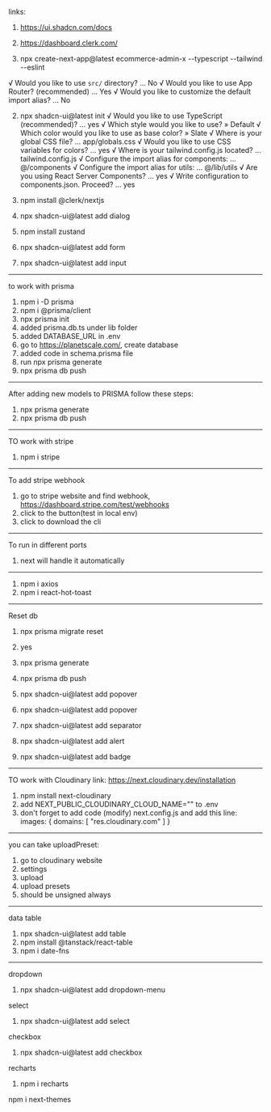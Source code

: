 links:

1. https://ui.shadcn.com/docs
2. https://dashboard.clerk.com/

3. npx create-next-app@latest ecommerce-admin-x --typescript --tailwind --eslint

√ Would you like to use `src/` directory? ... No
√ Would you like to use App Router? (recommended) ... Yes
√ Would you like to customize the default import alias? ... No

2. npx shadcn-ui@latest init
   √ Would you like to use TypeScript (recommended)? ... yes
   √ Which style would you like to use? » Default
   √ Which color would you like to use as base color? » Slate
   √ Where is your global CSS file? ... app/globals.css
   √ Would you like to use CSS variables for colors? ... yes
   √ Where is your tailwind.config.js located? ... tailwind.config.js
   √ Configure the import alias for components: ... @/components
   √ Configure the import alias for utils: ... @/lib/utils
   √ Are you using React Server Components? ... yes
   √ Write configuration to components.json. Proceed? ... yes

3. npm install @clerk/nextjs
4. npx shadcn-ui@latest add dialog
5. npm install zustand
6. npx shadcn-ui@latest add form
7. npx shadcn-ui@latest add input

---
to work with prisma
1. npm i -D prisma
2. npm i @prisma/client
3. npx prisma init
4. added prisma.db.ts under lib folder
5. added DATABASE_URL in .env
6. go to https://planetscale.com/, create database
7. added code in schema.prisma file
8. run npx prisma generate
9. npx prisma db push

---
After adding new models to PRISMA follow these steps:
1. npx prisma generate
2. npx prisma db push


---
TO work with stripe
1. npm i stripe

---
To add stripe webhook

1. go to stripe website and find webhook, https://dashboard.stripe.com/test/webhooks
2. click to the button(test in local env)
3. click to download the cli



---
To run in different ports
1. next will handle it automatically

---
1. npm i axios
2. npm i react-hot-toast

---
Reset db
1. npx prisma migrate reset
2. yes

1. npx prisma generate
2. npx prisma db push


1. npx shadcn-ui@latest add popover
2. npx shadcn-ui@latest add popover

1. npx shadcn-ui@latest add separator

1. npx shadcn-ui@latest add alert
2. npx shadcn-ui@latest add badge


---
TO work with Cloudinary
link: https://next.cloudinary.dev/installation

1. npm install next-cloudinary
2. add NEXT_PUBLIC_CLOUDINARY_CLOUD_NAME="<Your Cloud Name>" to .env
3. don't forget to add code (modify) next.config.js and add this line:
images: {
    domains: [
      "res.cloudinary.com"
    ]
  }

---
you can take uploadPreset:
1. go to cloudinary website
2. settings
3. upload
4. upload presets
5. should be unsigned always


---
data table
1. npx shadcn-ui@latest add table
2. npm install @tanstack/react-table
3. npm i date-fns

--- 
dropdown
1. npx shadcn-ui@latest add dropdown-menu

select
1. npx shadcn-ui@latest add select

checkbox
1. npx shadcn-ui@latest add checkbox



recharts
1. npm i recharts


npm i next-themes


